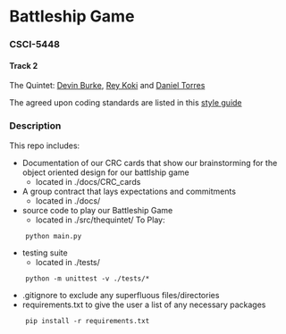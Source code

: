 # Battleship Game
### CSCI-5448
#### Track 2

The Quintet: [Devin Burke](https://github.com/mrburke00), [Rey Koki](https://github.com/reykoki) and [Daniel Torres](https://github.com/danieltorres17)

The agreed upon coding standards are listed in this [style guide](https://google.github.io/styleguide/pyguide.html)

### Description

This repo includes:

- Documentation of our CRC cards that show our brainstorming for the object oriented design for our battlship game
    - located in ./docs/CRC_cards
- A group contract that lays expectations and commitments
    - located in ./docs/
- source code to play our Battleship Game 
    - located in ./src/thequintet/
To Play:


```
    python main.py
```

- testing suite
    - located in ./tests/


```
    python -m unittest -v ./tests/*
```

- .gitignore to exclude any superfluous files/directories
- requirements.txt to give the user a list of any necessary packages

```
    pip install -r requirements.txt
```




